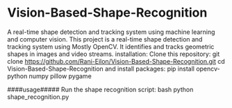 # Vision-Based-Shape-Recognition
A real-time shape detection and tracking system using machine learning and computer vision.
This project is a real-time shape detection and tracking system using Mostly OpenCV. It identifies and tracks geometric shapes in images and video streams.
installation: Clone this repository: 
git clone https://github.com/Rani-Eilon/Vision-Based-Shape-Recognition.git
cd Vision-Based-Shape-Recognition
and install packages:
pip install opencv-python numpy pillow pygame

####usage#####
Run the shape recognition script:
bash python shape_recognition.py
    
